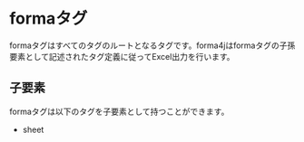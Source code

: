 # formaタグ

formaタグはすべてのタグのルートとなるタグです。forma4jはformaタグの子孫要素として記述されたタグ定義に従ってExcel出力を行います。

## 子要素

formaタグは以下のタグを子要素として持つことができます。

- sheet
